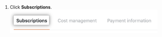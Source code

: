 1. Click **Subscriptions**. ![Aba Subscriptions (Assinaturas)](/assets/images/help/settings/subscriptions-tab.png)
